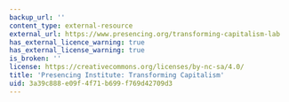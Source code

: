 ```yaml
---
backup_url: ''
content_type: external-resource
external_url: https://www.presencing.org/transforming-capitalism-lab
has_external_licence_warning: true
has_external_license_warning: true
is_broken: ''
license: https://creativecommons.org/licenses/by-nc-sa/4.0/
title: 'Presencing Institute: Transforming Capitalism'
uid: 3a39c888-e09f-4f71-b699-f769d42709d3
---
```

